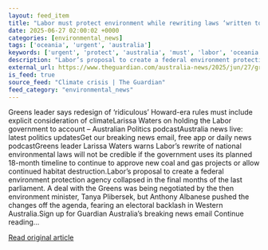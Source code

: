 ```yaml
---
layout: feed_item
title: "Labor must protect environment while rewriting laws ‘written to facilitate development’, Larissa Waters says"
date: 2025-06-27 02:00:02 +0000
categories: [environmental_news]
tags: ['oceania', 'urgent', 'australia']
keywords: ['urgent', 'protect', 'australia', 'must', 'labor', 'oceania']
description: "Labor’s proposal to create a federal environment protection agency collapsed in the final months of the last parliament"
external_url: https://www.theguardian.com/australia-news/2025/jun/27/greens-leader-larissa-waters-labor-national-environment-laws
is_feed: true
source_feed: "Climate crisis | The Guardian"
feed_category: "environmental_news"
---
```


Greens leader says redesign of ‘ridiculous’ Howard-era rules must include explicit consideration of climateLarissa Waters on holding the Labor government to account – Australian Politics podcastAustralia news live: latest politics updatesGet our breaking news email, free app or daily news podcastGreens leader Larissa Waters warns Labor’s rewrite of national environmental laws will not be credible if the government uses its planned 18-month timeline to continue to approve new coal and gas projects or allow continued habitat destruction.Labor’s proposal to create a federal environment protection agency collapsed in the final months of the last parliament. A deal with the Greens was being negotiated by the then environment minister, Tanya Plibersek, but Anthony Albanese pushed the changes off the agenda, fearing an electoral backlash in Western Australia.Sign up for Guardian Australia’s breaking news email Continue reading...

[Read original article](https://www.theguardian.com/australia-news/2025/jun/27/greens-leader-larissa-waters-labor-national-environment-laws)
